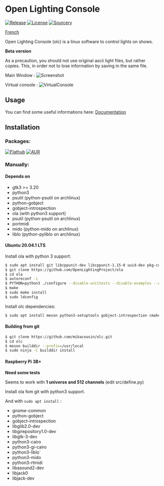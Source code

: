 # Open Lighting Console

[![Release](https://img.shields.io/github/v/release/mikacousin/olc?include_prereleases)](https://github.com/mikacousin/olc/releases/latest) [![License](https://img.shields.io/github/license/mikacousin/olc?color=green)](https://github.com/mikacousin/olc/blob/master/COPYING) [![Sourcery](https://img.shields.io/badge/Sourcery-enabled-brightgreen)](https://sourcery.ai)

[French](README.fr.md)

Open Lighting Console (olc) is a linux software to control lights on shows.

**Beta version**

As a precaution, you should not use original ascii light files, but rather copies. This, in order not to lose information by saving in the same file.

Main Window :
![Screenshot](../assets/olc.png?raw=true)

Virtual console :
![VirtualConsole](../assets/virtual_console.png?raw=true)

## Usage

You can find some useful informations here: [Documentation](http://mikacousin.github.io/olc/)

## Installation

### Packages:

[![Flathub](https://img.shields.io/flathub/v/com.github.mikacousin.olc)](https://flathub.org/apps/details/com.github.mikacousin.olc)
[![AUR](https://img.shields.io/aur/version/olc-git)](https://aur.archlinux.org/packages/olc-git)

### Manually:

#### Depends on

- gtk3 >= 3.20
- python3
- psutil (python-psutil on archlinux)
- python-gobject
- gobject-introspection
- ola (with python3 support)
- psutil (python-psutil on archlinux)
- portmidi
- mido (python-mido on archlinux)
- liblo (python-pyliblo on archlinux)

#### Ubuntu 20.04.1 LTS

Install ola with python 3 support:
```bash
$ sudo apt install git libcppunit-dev libcppunit-1.15-0 uuid-dev pkg-config libncurses5-dev libtool autoconf automake g++ libmicrohttpd-dev libmicrohttpd12 protobuf-compiler libprotobuf-lite17 python-protobuf libprotobuf-dev libprotoc-dev zlib1g-dev bison flex make libftdi-dev libftdi1 libusb-1.0-0-dev liblo-dev libavahi-client-dev python-numpy
$ git clone https://github.com/OpenLightingProject/ola
$ cd ola
$ autoreconf -i
$ PYTHON=python3 ./configure --disable-unittests --disable-examples --disable-osc --enable-http --enable-python-libs
$ make
$ sudo make install
$ sudo ldconfig
```
Install olc dependencies:
```bash
$ sudo apt install meson python3-setuptools gobject-introspection cmake python-gobject libgirepository1.0-dev libgtk-3-dev python-gi-dev python3-cairo-dev python3-psutil python3-liblo python3-mido python3-rtmidi
```

#### Building from git

```bash
$ git clone https://github.com/mikacousin/olc.git
$ cd olc
$ meson builddir --prefix=/usr/local
$ sudo ninja -C builddir install
```

#### Raspberry Pi 3B+

**Need some tests**

Seems to work with **1 universe and 512 channels** (edit src/define.py)

Install ola fom git with python3 support.

And with `sudo apt install` :

- gnome-common
- python-gobject
- gobject-introspection
- libglib2.0-dev
- libgirepository1.0-dev
- libgtk-3-dev
- python3-cairo
- python3-gi-cairo
- python3-liblo`
- python3-mido
- python3-rtmidi
- libasound2-dev
- libjack0
- libjack-dev
